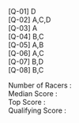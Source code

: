 [Q-01] D\
[Q-02] A,C,D\
[Q-03] A\
[Q-04] B,C\
[Q-05] A,B\
[Q-06] A,C\
[Q-07] B,D\
[Q-08] B,C


Number of Racers : \
Median Score     : \
Top Score        : \
Qualifying Score : 
